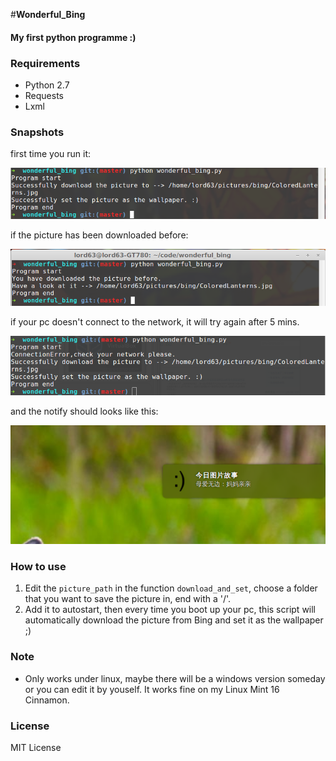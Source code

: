 #**Wonderful_Bing**


#### My first python programme :)

### **Requirements**
* Python 2.7
* Requests
* Lxml

### **Snapshots**

first time you run it:

![](./img/01.png)

if the picture has been downloaded before:

![](./img/02.png)

if your pc doesn't connect to the network, it will try again after 5 mins.

![](./img/03.png)

and the notify should looks like this:

![](./img/notify.png)

### **How to use**
1.  Edit the `picture_path` in the function `download_and_set`, choose a folder 
    that you want to save the picture in, end with a '/'.
2.  Add it to autostart, then every time you boot up your pc, this script will 
    automatically download the picture from Bing and set it as the wallpaper ;)

### **Note**
*  Only works under linux, maybe there will be a windows version someday or you 
   can edit it by youself. It works fine on my Linux Mint 16 Cinnamon.

### **License**
MIT License


